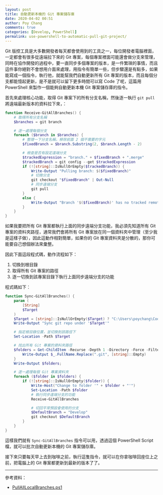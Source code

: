 ```yaml
---
layout: post
title: 自動更新本機的 Git 專案儲存庫
date: 2020-04-02 00:51
author: Poy Chang
comments: true
categories: [Develop, PowerShell]
permalink: use-powershell-to-automatic-pull-git-project/
---
```


Git 版控工具是大多數開發者每天都會使用到的工具之一，每位開發者電腦裡面，一定都會有很多從遠端拉下來的 Git 專案，每個專案裡面可能還會做分支來管理，同時在協作開發的過程中，要一直同步多個專案的版本，是一件繁瑣的事情，而且這件事你絕對不會想用介面來處理，用指令有簡單一些，但步驟還是有點多，如果能寫成一個指令，執行他，就能幫我們自動更新所有 Git 專案的版本，而且每個分支都能憶起更新，是不是就可以留下更多時間可以寫 Code 了呢，這篇用 PowerShell 來製作一個能夠自動更新本機 Git 專案儲存庫的指令。

首先來處理核心功能，取得 Git 專案下的所有分支名稱，然後逐一執行 `git pull` 將遠端最新版本的資料拉下來，：

```powershell
function Receive-GitAllBranches() {
    # 取得所有分支名稱
    $branches = git branch

    # 逐一處理每個分支
    foreach ($branch in $branches) {
        # 整理一下分支名稱，移除前面 2 個不需要的字元
        $fixedBranch = $branch.Substring(2, $branch.Length - 2)

        # 檢查是否有設定遠端分支
        $trackedExpression = "branch." + $fixedBranch + ".merge"
        $trackedBranch = git config --get $trackedExpression
        if (![string]::IsNullOrEmpty($trackedBranch)) {
            Write-Output "Pulling branch: $($fixedBranch)"
            # 切換分支
            git checkout "$fixedBranch" | Out-Null
            # 同步遠端分支
            git pull 
        }
        else {
            Write-Output "Branch '$($fixedBranch)' has no tracked remote"
        }
    }
}
```

如果我要把所有 Git 專案都執行上面的同步遠端分支功能，我必須先知道所有 Git 專案的資料夾路徑，通常我們會將所有 Git 專案放在同一個資料夾中管理（至少我是這樣子做），因此這動作相對簡單，如果你的 Git 專案資料夾是分散的，那你可能要自己想個辦法來彙整。

因此下面這段程式碼，動作流程如下：

1. 切換到根目錄
2. 取得所有 Git 專案的路徑
3. 逐一切換到該專案目錄下執行上面同步遠端分支的功能

程式碼如下：

```powershell
function Sync-GitAllBranches() {
    param (
        [String]
        $Target
    )
    $Target = [string]::IsNullOrEmpty($Target) ? "C:\Users\poychang\Code\Kingston" : $Target;
    Write-Output "Sync git repo under '$Target'"

    # 指定根目錄位置，並切換到該路徑下
    Set-Location -Path $Target

    # 找出所有 Git 專案的資料夾路徑
    $folders = Get-ChildItem -Recurse -Depth 1 -Directory -Force -Filter .git | Foreach-Object {
        Write-Output $_.FullName.Replace(".git", [string]::Empty)
    }
    Write-Output $folders;

    # 逐一處理每個 Git 專案資料夾
    foreach ($folder in $folders) {
        if (![string]::IsNullOrEmpty($folder)) {
            Write-Host("Change to folder '" + $folder + "'")
            Set-Location -Path $folder
            # 執行同步遠端分支的功能
            Receive-GitAllBranches

            # 切回平常預設會使用的分支
            $DefaultBranch = "Develop"
            git checkout $DefaultBranch
        }
    }
}
```

這樣我們就有 `Sync-GitAllBranches` 指令可以用，透過這個 PowerShell Script 檔，就可以批次自動更新本機的 Git 專案儲存庫。

接下來只要每天早上去到咖啡之前，執行這隻指令，就可以在你拿咖啡回座位上之前，把電腦上的 Git 專案都更新到最新的版本了了。

----------

參考資料：

* [PullAllLocalBranches.ps1](https://gist.github.com/jeffhollan/2c6afc3d53b815bd7825cd3013a258a7)
